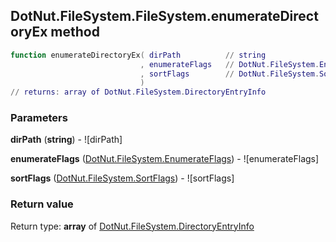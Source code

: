 ## DotNut.FileSystem.FileSystem.enumerateDirectoryEx method


```lua
function enumerateDirectoryEx( dirPath          // string
                             , enumerateFlags   // DotNut.FileSystem.EnumerateFlags
                             , sortFlags        // DotNut.FileSystem.SortFlags
                             )
// returns: array of DotNut.FileSystem.DirectoryEntryInfo
```


### Parameters

**dirPath** (**string**) - ![dirPath]

**enumerateFlags** ([DotNut.FileSystem.EnumerateFlags](../../../DotNut/FileSystem/EnumerateFlags.md)) - ![enumerateFlags]

**sortFlags** ([DotNut.FileSystem.SortFlags](../../../DotNut/FileSystem/SortFlags.md)) - ![sortFlags]

### Return value

Return type: **array** of [DotNut.FileSystem.DirectoryEntryInfo](../../../DotNut/FileSystem/DirectoryEntryInfo.md)

